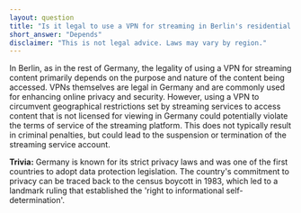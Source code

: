 ```yaml
---
layout: question
title: "Is it legal to use a VPN for streaming in Berlin's residential areas?"
short_answer: "Depends"
disclaimer: "This is not legal advice. Laws may vary by region."
---
```


In Berlin, as in the rest of Germany, the legality of using a VPN for streaming content primarily depends on the purpose and nature of the content being accessed. VPNs themselves are legal in Germany and are commonly used for enhancing online privacy and security. However, using a VPN to circumvent geographical restrictions set by streaming services to access content that is not licensed for viewing in Germany could potentially violate the terms of service of the streaming platform. This does not typically result in criminal penalties, but could lead to the suspension or termination of the streaming service account.

**Trivia:** Germany is known for its strict privacy laws and was one of the first countries to adopt data protection legislation. The country's commitment to privacy can be traced back to the census boycott in 1983, which led to a landmark ruling that established the 'right to informational self-determination'.
